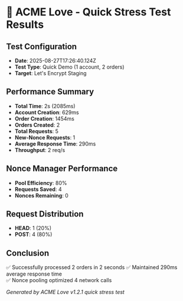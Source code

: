 # 🚀 ACME Love - Quick Stress Test Results

## Test Configuration  
- **Date**: 2025-08-27T17:26:40.124Z
- **Test Type**: Quick Demo (1 account, 2 orders)
- **Target**: Let's Encrypt Staging

## Performance Summary
- **Total Time**: 2s (2085ms)
- **Account Creation**: 629ms  
- **Order Creation**: 1454ms
- **Orders Created**: 2
- **Total Requests**: 5
- **New-Nonce Requests**: 1
- **Average Response Time**: 290ms
- **Throughput**: 2 req/s

## Nonce Manager Performance
- **Pool Efficiency**: 80%
- **Requests Saved**: 4
- **Nonces Remaining**: 0

## Request Distribution
- **HEAD**: 1 (20%)
- **POST**: 4 (80%)

## Conclusion
✅ Successfully processed 2 orders in 2 seconds
✅ Maintained 290ms average response time  
✅ Nonce pooling optimized 4 network calls

*Generated by ACME Love v1.2.1 quick stress test*
